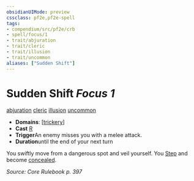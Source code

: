 ```yaml
---
obsidianUIMode: preview
cssclass: pf2e,pf2e-spell
tags:
- compendium/src/pf2e/crb
- spell/focus/1
- trait/abjuration
- trait/cleric
- trait/illusion
- trait/uncommon
aliases: ["Sudden Shift"]
---
```

# Sudden Shift *Focus 1*   
[abjuration](../../rules/traits/abjuration.md)  [cleric](../../rules/traits/cleric.md)  [illusion](../../rules/traits/illusion.md)  [uncommon](../../rules/traits/uncommon.md)  

- **Domains**: [[trickery](../setting/domains.md#Trickery)]
- **Cast** [R](../../rules/core-rulebook/chapter-9-playing-the-game.md#Actions "Reaction") 
- **Trigger**An enemy misses you with a melee attack.
- **Duration**until the end of your next turn

You swiftly move from a dangerous spot and veil yourself. You [Step](../../rules/actions/step.md) and become [concealed](../../rules/conditions.md#Concealed).

*Source: Core Rulebook p. 397*